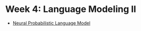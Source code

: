 # Week 4: Language Modeling II

- [Neural Probabilistic Language Model](Neural%20Probabilistic%20Language%20Model.ipynb)

